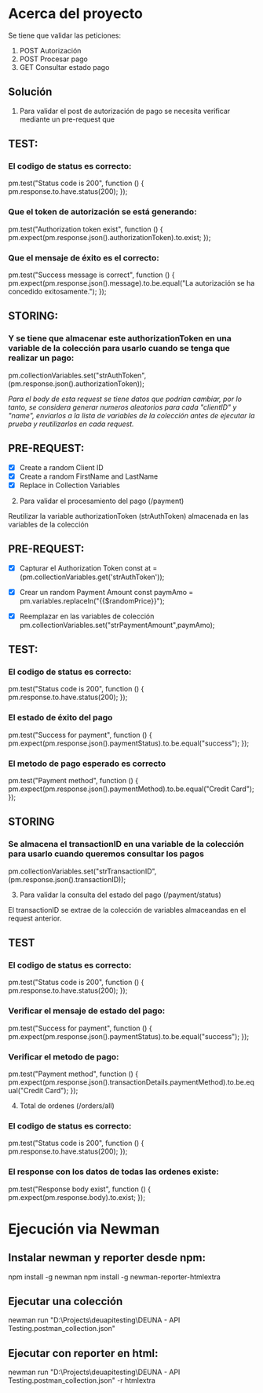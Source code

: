 # Acerca del proyecto
Se tiene que validar las peticiones:

1. POST Autorización
2. POST Procesar pago
3. GET Consultar estado pago

## Solución

1. Para validar el post de autorización de pago se necesita verificar mediante un pre-request que
## TEST:
### El codigo de status es correcto:
pm.test("Status code is 200", function () {
    pm.response.to.have.status(200);
});

### Que el token de autorización se está generando:
pm.test("Authorization token exist", function () {
    pm.expect(pm.response.json().authorizationToken).to.exist;
});

### Que el mensaje de éxito es el correcto:
pm.test("Success message is correct", function () {
    pm.expect(pm.response.json().message).to.be.equal("La autorización se ha concedido exitosamente.");
});

## STORING:
### Y se tiene que almacenar este authorizationToken en una variable de la colección para usarlo cuando se tenga que realizar un pago:
pm.collectionVariables.set("strAuthToken", (pm.response.json().authorizationToken));

_Para el body de esta request se tiene datos que podrian cambiar, por lo tanto, se considera generar numeros aleatorios para cada "clientID" y "name", enviarlos a la lista de variables de la colección antes de ejecutar la prueba y reutilizarlos en cada request._
## PRE-REQUEST:
- [x] Create a random Client ID
- [x] Create a random FirstName and LastName
- [x] Replace in Collection Variables

2. Para validar el procesamiento del pago (/payment)

Reutilizar la variable authorizationToken (strAuthToken) almacenada en las variables de la colección

## PRE-REQUEST:
- [x] Capturar el Authorization Token 
const at = (pm.collectionVariables.get('strAuthToken'));

- [x] Crear un random Payment Amount 
const paymAmo = pm.variables.replaceIn("{{$randomPrice}}");

- [x] Reemplazar en las variables de colección
pm.collectionVariables.set("strPaymentAmount",paymAmo);

## TEST:
### El codigo de status es correcto: 
pm.test("Status code is 200", function () {
    pm.response.to.have.status(200);
});

### El estado de éxito del pago 
pm.test("Success for payment", function () {
    pm.expect(pm.response.json().paymentStatus).to.be.equal("success");
});

### El metodo de pago esperado es correcto
pm.test("Payment method", function () {
    pm.expect(pm.response.json().paymentMethod).to.be.equal("Credit Card");
});

## STORING
### Se almacena el transactionID en una variable de la colección para usarlo cuando queremos consultar los pagos
pm.collectionVariables.set("strTransactionID", (pm.response.json().transactionID));


3. Para validar la consulta del estado del pago (/payment/status)

El transactionID se extrae de la colección de variables almaceandas en el request anterior.

## TEST
### El codigo de status es correcto: 
pm.test("Status code is 200", function () {
    pm.response.to.have.status(200);
});

### Verificar el mensaje de estado del pago:
pm.test("Success for payment", function () {
    pm.expect(pm.response.json().paymentStatus).to.be.equal("success");
});

### Verificar el metodo de pago:
pm.test("Payment method", function () {
    pm.expect(pm.response.json().transactionDetails.paymentMethod).to.be.equal("Credit Card");
});


4. Total de ordenes (/orders/all)

### El codigo de status es correcto:  
pm.test("Status code is 200", function () {
    pm.response.to.have.status(200);
});

### El response con los datos de todas las ordenes existe: 
pm.test("Response body exist", function () {
    pm.expect(pm.response.body).to.exist;
});



# Ejecución via Newman

## Instalar newman y reporter desde npm:

npm install -g newman
npm install -g newman-reporter-htmlextra

## Ejecutar una colección

newman run "D:\Projects\deuapitesting\DEUNA - API Testing.postman_collection.json"

## Ejecutar con reporter en html:

newman run "D:\Projects\deuapitesting\DEUNA - API Testing.postman_collection.json" -r htmlextra